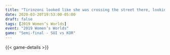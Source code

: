 ```yaml
---
title: "Tirinzoni looked like she was crossing the street there, looking left and right"
date: 2020-03-20T19:53:00-05:00
draft: false
tags: [2019 Women’s Worlds]
event: "2019 Women’s Worlds"
game: "Semi-final - SUI vs KOR"
---
```

{{< game-details >}}
<!--more--> 